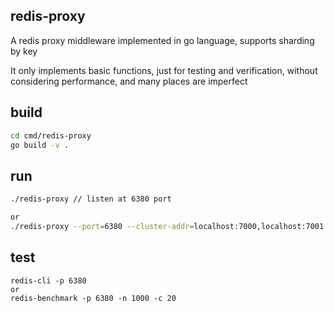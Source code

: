 ## redis-proxy

A redis proxy middleware implemented in go language, supports sharding by key

It only implements basic functions, just for testing and verification, without considering performance, and many places are imperfect


## build

```bash
cd cmd/redis-proxy
go build -v .
```

## run

```bash
./redis-proxy // listen at 6380 port

or 
./redis-proxy --port=6380 --cluster-addr=localhost:7000,localhost:7001
```

## test

```
redis-cli -p 6380
or 
redis-benchmark -p 6380 -n 1000 -c 20
```